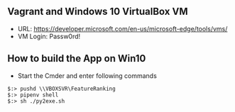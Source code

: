 ## Vagrant and Windows 10 VirtualBox VM

* URL: https://developer.microsoft.com/en-us/microsoft-edge/tools/vms/
* VM Login: Passw0rd!

## How to build the App on Win10

* Start the Cmder and enter following commands

```
$:> pushd \\VBOXSVR\FeatureRanking
$:> pipenv shell
$:> sh ./py2exe.sh
```
